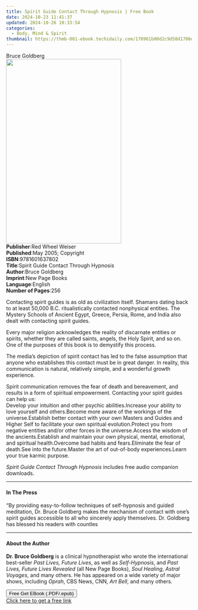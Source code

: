 ```yaml
---
title: Spirit Guide Contact Through Hypnosis | Free Book
date: 2024-10-23 11:41:37
updated: 2024-10-26 10:33:54
categories:
  - Body, Mind & Spirit
thumbnail: https://thmb-001-ebook.techidaily.com/178961b00d2c9d58d1706d8942932e8d2ed3efd631317e3b940b6cb9f5a38394.jpg
---
```

<main id="book-container">
  <div class="flex flex-col">
    <div class="book-brief flex-1 py-6 px-4 sm:p-6 md:py-10 md:px-8">
      <!-- brief-->
      <div class="book-brief-main">Bruce Goldberg</div>
    </div>
    <div
      class="book-meta-info flex-1 grid gap-4 col-start-1 col-end-3 row-start-1 sm:mb-6 sm:grid-cols-4 lg:gap-6 lg:col-start-2 lg:row-end-6 lg:row-span-6 lg:mb-0"
    >
      <div
        class="book-meta-info-left place-content-center mt-4 p-4 text-sm leading-6 col-start-2 col-span-2 dark:text-slate-400"
      >
        <img
          class="w-full h-500 object-cover rounded-lg sm:h-255 sm:col-span-2 lg:col-span-full"
          src="https://img-001-ebook.techidaily.com/80744691c60ffcf1a04646905e137ed0f691d81acd64a44920e532e03182c80c.jpg"
          alt=""
          width="312"
          height="500"
        />
      </div>
      <div
        class="book-meta-info-right mt-2 col-start-1 row-start-2 col-span-3 self-center"
      >
        <!-- meta data  -->
        <div class="flex flex-col px-4 md:px-8">
          <div class="flex-1">
            <strong>Publisher</strong>:<span class="px-2"
              >Red Wheel Weiser</span
            >
          </div>
          <div class="flex-1">
            <strong>Published</strong>:<span class="px-2"
              >May 2005; Copyright</span
            >
          </div>
          <div class="flex-1">
            <strong>ISBN</strong>:<span class="px-2">9781601637802</span>
          </div>
          <div class="flex-1">
            <strong>Title</strong>:<span class="px-2"
              >Spirit Guide Contact Through Hypnosis</span
            >
          </div>
          <div class="flex-1">
            <strong>Author</strong>:<span class="px-2">Bruce Goldberg</span>
          </div>
          <div class="flex-1">
            <strong>Imprint</strong>:<span class="px-2">New Page Books</span>
          </div>
          <div class="flex-1">
            <strong>Language</strong>:<span class="px-2">English</span>
          </div>
          <div class="flex-1">
            <strong>Number of Pages</strong>:<span class="px-2">256</span>
          </div>
        </div>
      </div>
    </div>
    <div class="book-description flex-1 py-6 px-4 sm:p-6 md:py-10 md:px-8">
      <div class="book-description-main">
        <div accordion-content="" id="description">
          <p>
            Contacting spirit guides is as old as civilization itself. Shamans
            dating back to at least 50,000 B.C. ritualistically contacted
            nonphysical entities. The Mystery Schools of Ancient Egypt, Greece,
            Persia, Rome, and India also dealt with contacting spirit guides.
          </p>
          <p>
            Every major religion acknowledges the reality of discarnate entities
            or spirits, whether they are called saints, angels, the Holy Spirit,
            and so on. One of the purposes of this book is to demystify this
            process.
          </p>
          <p>
            The media’s depiction of spirit contact has led to the false
            assumption that anyone who establishes this contact must be in great
            danger. In reality, this communication is natural, relatively
            simple, and a wonderful growth experience.
          </p>
          <p>
            Spirit communication removes the fear of death and bereavement, and
            results in a form of spiritual empowerment. Contacting your spirit
            guides can help us:<br />Develop your intuition and other psychic
            abilities.Increase your ability to love yourself and others.Become
            more aware of the workings of the universe.Establish better contact
            with your own Masters and Guides and Higher Self to facilitate your
            own spiritual evolution.Protect you from negative entities and/or
            other forces in the universe.Access the wisdom of the
            ancients.Establish and maintain your own physical, mental,
            emotional, and spiritual health.Overcome bad habits and
            fears.Eliminate the fear of death.See into the future.Master the art
            of out-of-body experiences.Learn your true karmic purpose.
          </p>
          <i>Spirit Guide Contact Through Hypnosis</i> includes free audio
          companion downloads.
          <p></p>
        </div>
        <div class="accordion-fader"></div>
      </div>
    </div>
    <div class="book-excerpts flex-1 py-6 px-4 sm:p-6 md:py-10 md:px-8">
      <!-- excerpts-->
      <div class="book-excerpts-main">
        <hr />
        <h4 class="placeholder placeholder-heading">
          <span>In The Press</span>
        </h4>
        <p>
          “By providing easy-to-follow techniques of self-hypnosis and guided
          meditation, Dr. Bruce Goldberg makes the mechanism of contact with
          one’s spirit guides accessible to all who sincerely apply themselves.
          Dr. Goldberg has blessed his readers with countles
        </p>
      </div>
    </div>
    <div class="book-about-author flex-1 py-6 px-4 sm:p-6 md:py-10 md:px-8">
      <!-- about author-->
      <div class="book-main-author-main">
        <hr />
        <h4 class="placeholder placeholder-heading">
          <span>About the Author</span>
        </h4>
        <p>
          <b>Dr. Bruce Goldberg</b> is a clinical hypnotherapist who wrote the
          international best-seller <i>Past Lives, Future Lives</i>, as well as
          <i>Self-Hypnosis</i>, and
          <i>Past Lives, Future Lives Revealed</i> (all New Page Books),
          <i>Soul Healing</i>, <i>Astral Voyages</i>, and many others. He has
          appeared on a wide variety of major shows, including <i>Oprah</i>, CBS
          News, CNN, <i>Art Bell</i>, and many others.
        </p>
      </div>
    </div>
    <div class="book-free-get flex-1 py-6 px-4 sm:p-6 md:py-10 md:px-8">
      <button
        id="btn-free-get"
        class="bg-blue-500 hover:bg-blue-700 text-white font-bold py-2 px-4 rounded"
      >
        Free Get EBook (.PDF/.epub)
      </button>
      <div id="countdown-display" class="px-2 text-lg mt-2"></div>
      <a
        id="free-link"
        class="hidden bg-blue-500 hover:bg-blue-700 text-white font-bold py-2 px-4 rounded"
        href="https://www.ebooks.com/en-us/book/138621209/spirit-guide-contact-through-hypnosis/bruce-goldberg/"
        target="_blank"
        >Click here to get a free link</a
      >
    </div>
    <script>
      let countdownTime = 0;
      let countdownInterval = null;
      document
        .getElementById('btn-free-get')
        .addEventListener('click', startCountdown);
      function startCountdown() {
        countdownTime = new Date().getTime() + 60000 * 3;
        countdownInterval = setInterval(updateCountdown, 1000);
        document.getElementById('btn-free-get').disabled = true;
        document
          .getElementById('btn-free-get')
          .classList.add('bg-gray-500', 'cursor-not-allowed');
      }
      function updateCountdown() {
        let currentTime = new Date().getTime();
        let timeLeft = countdownTime - currentTime;
        let secondsLeft = Math.floor(timeLeft / 1000);
        document.getElementById('countdown-display').innerHTML =
          `Remaining time: ${secondsLeft} seconds.`;
        if (secondsLeft <= 0) {
          clearInterval(countdownInterval);
          document.getElementById('btn-free-get').classList.add('hidden');
          document.getElementById('free-link').classList.remove('hidden');
          document.getElementById('countdown-display').innerHTML = '';
        }
      }
    </script>
  </div>
</main>
